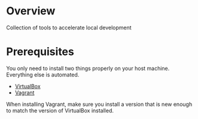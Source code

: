 # Overview

Collection of tools to accelerate local development

# Prerequisites

You only need to install two things properly on your host machine. Everything else is automated.

- [VirtualBox](https://www.virtualbox.org/wiki/Downloads)
- [Vagrant](https://www.vagrantup.com/downloads.html)

When installing Vagrant, make sure you install a version that is new enough to match the version of VirtualBox installed.

